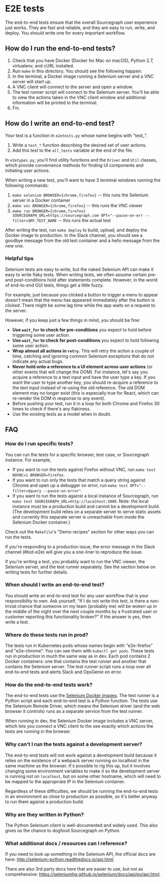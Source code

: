 # E2E tests

The end-to-end tests ensure that the overall Sourcegraph user experience just works. They are fast and reliable, and they are easy to run, write, and deploy. You should write one for every important workflow.


## How do I run the end-to-end tests?

1. Check that you have Docker (Docker for Mac on macOS), Python 2.7, virtualenv, and cURL installed.
1. Run `make` in this directory. You should see the following happen:
  1. In the terminal, a Docker image running a Selenium server and a VNC server will start up.
  1. A VNC client will connect to the server and open a window.
  1. The test runner script will connect to the Selenium server. You'll be able to view the actions taken in the VNC client window and additional information will be printed to the terminal.
1. Fin.


## How do I write an end-to-end test?

Your test is a function in `e2etests.py` whose name begins with "test_".

1. Write a `test_*` function describing the desired set of user actions.
1. Add this test to the `all_tests` variable at the end of the file.

In `e2etypes.py`, you'll find utility functions and the `Driver` and `Util` classes, which provide convenience methods for finding UI components and initiating user actions.

When writing a new test, you'll want to have 3 terminal windows running the following commands:

1. `make selenium BROWSER={chrome,firefox}` -- this runs the Selenium server in a Docker container
1. `make vnc BROWSER={chrome,firefox}` -- this runs the VNC viewer
1. `make run BROWSER={chrome,firefox} SOURCEGRAPH_URL=https://sourcegraph.com OPT="--pause-on-err --filter=$MY_TEST_NAME` -- this runs the actual test

After writing the test, run `make deploy` to build, upload, and deploy the Docker image to production. In the Slack channel, you should see a goodbye message from the old test container and a hello message from the new one.

### Helpful tips

Selenium tests are easy to write, but the naked Selenium API can make it easy to write flaky tests. When writing tests, we often assume certain pre- and post-conditions hold after statements complete. However, in the world of end-to-end GUI tests, things get a little fuzzy.

For example, just because you clicked a button to trigger a menu to appear doesn't mean that the menu has appeared immediately after the button is clicked. There might be some lag time while the app waits on a request to the server.

However, if you keep just a few things in mind, you should be fine:

- **Use `wait_for` to check for pre-conditions** you expect to hold before triggering some user action.
- **Use `wait_for` to check for post-conditions** you expect to hold following some user action.
- **Wrap almost all actions in `retry`.** This will retry the action a couple of time, catching and ignoring common Selenium exceptions that do not indicate any actual bugs.
- **Never hold onto a reference to a UI element across user actions** (or other events that will change the DOM). For instance, let's say you acquire a reference to a text input and have the user type a key. If you want the user to type another key, you should re-acquire a reference to the text input instead of re-using the old reference. The old DOM element may no longer exist (this is especially true for React, which can re-render the DOM in response to any event).
- Before pushing your test, run it in a loop for both Chrome and Firefox 30 times to check if there's any flakiness.
- Use the existing tests as a model when in doubt.


## FAQ

### How do I run specific tests?

You can run the tests for a specific browser, test case, or Sourcegraph instance. For example,
- If you want to run the tests against Firefox without VNC, run `make test NOVNC=1 BROWSER=firefox`.
- If you want to run only the tests that match a query string against Chrome and open up a debugger on error, run `make test OPT="--filter=$query --pause-on-error"`.
- If you want to run the tests against a local instance of Sourcegraph, run `make test SOURCEGRAPH_URL=http://localhost:3080`. Note: the local instance must be a production build and cannot be a development build. (The development build relies on a separate server to serve static assets and currently this separate server is unreachable from inside the Selenium Docker container.)

Check out the `Makefile`'s "Demo recipes" section for other ways you can run the tests.

If you're responding to a production issue, the error message in the Slack channel (#bot-e2e) will give you a one-liner to reproduce the issue.

If you're writing a test, you probably want to run the VNC viewer, the Selenium server, and the test runner separately. See the section below on writing tests for further details.

### When should I write an end-to-end test?

You should write an end-to-end test for any user workflow that is your responsibility to own. Ask yourself, "If I do not write this test, is there a non-trivial chance that someone on my team (probably me) will be woken up in the middle of the night over the next couple months by a frustrated user or customer reporting this functionality broken?" If the answer is yes, then write a test.

### Where do these tests run in prod?

The tests run in Kubernetes pods whose names begin with "e2e-firefox" and "e2e-chrome". You can see them with `kubectl get pods`. These tests run in production in much the same way as in dev. Each pod contains 2 Docker containers: one that contains the test runner and another that contains the Selenium server. The test runner script runs a loop over all end-to-end tests and alerts Slack and OpsGenie on error.

### How do the end-to-end tests work?

The end-to-end tests use the [Selenium Docker images](https://github.com/SeleniumHQ/docker-selenium). The test runner is a Python script and each end-to-end test is a Python function. The tests use the Selenium Remote Driver, which means the Selenium driver (and the web browser it controls) runs as a separate service from the test runner.

When running in dev, the Selenium Docker image includes a VNC server, which lets you connect a VNC client to the see exactly which actions the tests are running in the browser.

### Why can't I run the tests against a development server?

The end-to-end tests will not work against a development build because it relies on the existence of a webpack server running on localhost in the same machine as the browser. It's possible to rig this up, but it involves changing some environment variables to make it so the development server is running not on `localhost`, but on some other hostname, which will need to be mapped to the appropriate IP in the Selenium container.

Regardless of these difficulties, we should be running the end-to-end tests in an environment as close to production as possible, so it's better anyway to run them against a production build.

### Why are they written in Python?

The Python Selenium client is well-documented and widely used. This also gives us the chance to dogfood Sourcegraph on Python.

### What additional docs / resources can I reference?

If you need to look up something in the Selenium API, the official docs are here: http://selenium-python.readthedocs.io/api.html.

There are also 3rd party docs here that are easier to use, but not as comprehensive: https://seleniumhq.github.io/selenium/docs/api/py/api.html.
